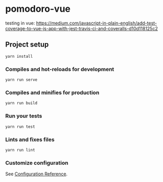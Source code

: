 # pomodoro-vue
testing in vue: https://medium.com/javascript-in-plain-english/add-test-coverage-to-vue-js-app-with-jest-travis-ci-and-coveralls-d10d118125c2

## Project setup
```
yarn install
```

### Compiles and hot-reloads for development
```
yarn run serve
```

### Compiles and minifies for production
```
yarn run build
```

### Run your tests
```
yarn run test
```

### Lints and fixes files
```
yarn run lint
```

### Customize configuration
See [Configuration Reference](https://cli.vuejs.org/config/).
